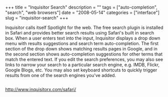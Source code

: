 +++
title = "Inquisitor Search"
description = ""
tags = ["auto-completion", "search", "web browsers"]
date = "2008-05-14"
categories = ["interface"]
slug = "inquisitor-search"
+++


<p>Inquisitor calls itself Spotlight for the web. The free search plugin is installed in Safari and provides better search results using Safari's built in search box. When a user enters text into the input, Inquisitor displays a drop down menu with results suggestions and search term auto-completion. The first section of the drop down shows matching results pages in Google, and in the second section shows auto-completion suggestions for other terms that match the entered text. If you edit the search preferences, you may also see links to narrow your search to a particular search engine, e.g. IMDB, Flickr, Google Blogs, etc. You may also set keyboard shortcuts to quickly trigger results from one of the search engines you've added.</p>
<div id="screens-full" class="clear"><div class="fullimg clear"><a href="//media.konigi.com/interface/inquisitor-1.png" class="group" rel="group" title="1. "><img src="//media.konigi.com/interface/inquisitor-1.png" alt="" class="img-responsive"></a></div></div>        
<p><a href="http://www.inquisitorx.com/safari/">http://www.inquisitorx.com/safari/</a></p>

